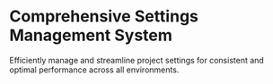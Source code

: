 # Comprehensive Settings Management System

Efficiently manage and streamline project settings for consistent and optimal performance across all environments.
